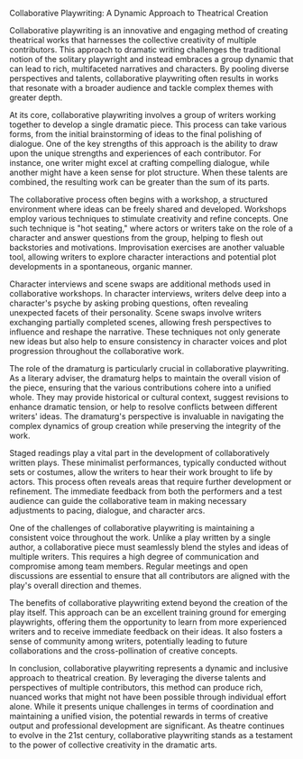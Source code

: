 Collaborative Playwriting: A Dynamic Approach to Theatrical Creation

Collaborative playwriting is an innovative and engaging method of creating theatrical works that harnesses the collective creativity of multiple contributors. This approach to dramatic writing challenges the traditional notion of the solitary playwright and instead embraces a group dynamic that can lead to rich, multifaceted narratives and characters. By pooling diverse perspectives and talents, collaborative playwriting often results in works that resonate with a broader audience and tackle complex themes with greater depth.

At its core, collaborative playwriting involves a group of writers working together to develop a single dramatic piece. This process can take various forms, from the initial brainstorming of ideas to the final polishing of dialogue. One of the key strengths of this approach is the ability to draw upon the unique strengths and experiences of each contributor. For instance, one writer might excel at crafting compelling dialogue, while another might have a keen sense for plot structure. When these talents are combined, the resulting work can be greater than the sum of its parts.

The collaborative process often begins with a workshop, a structured environment where ideas can be freely shared and developed. Workshops employ various techniques to stimulate creativity and refine concepts. One such technique is "hot seating," where actors or writers take on the role of a character and answer questions from the group, helping to flesh out backstories and motivations. Improvisation exercises are another valuable tool, allowing writers to explore character interactions and potential plot developments in a spontaneous, organic manner.

Character interviews and scene swaps are additional methods used in collaborative workshops. In character interviews, writers delve deep into a character's psyche by asking probing questions, often revealing unexpected facets of their personality. Scene swaps involve writers exchanging partially completed scenes, allowing fresh perspectives to influence and reshape the narrative. These techniques not only generate new ideas but also help to ensure consistency in character voices and plot progression throughout the collaborative work.

The role of the dramaturg is particularly crucial in collaborative playwriting. As a literary adviser, the dramaturg helps to maintain the overall vision of the piece, ensuring that the various contributions cohere into a unified whole. They may provide historical or cultural context, suggest revisions to enhance dramatic tension, or help to resolve conflicts between different writers' ideas. The dramaturg's perspective is invaluable in navigating the complex dynamics of group creation while preserving the integrity of the work.

Staged readings play a vital part in the development of collaboratively written plays. These minimalist performances, typically conducted without sets or costumes, allow the writers to hear their work brought to life by actors. This process often reveals areas that require further development or refinement. The immediate feedback from both the performers and a test audience can guide the collaborative team in making necessary adjustments to pacing, dialogue, and character arcs.

One of the challenges of collaborative playwriting is maintaining a consistent voice throughout the work. Unlike a play written by a single author, a collaborative piece must seamlessly blend the styles and ideas of multiple writers. This requires a high degree of communication and compromise among team members. Regular meetings and open discussions are essential to ensure that all contributors are aligned with the play's overall direction and themes.

The benefits of collaborative playwriting extend beyond the creation of the play itself. This approach can be an excellent training ground for emerging playwrights, offering them the opportunity to learn from more experienced writers and to receive immediate feedback on their ideas. It also fosters a sense of community among writers, potentially leading to future collaborations and the cross-pollination of creative concepts.

In conclusion, collaborative playwriting represents a dynamic and inclusive approach to theatrical creation. By leveraging the diverse talents and perspectives of multiple contributors, this method can produce rich, nuanced works that might not have been possible through individual effort alone. While it presents unique challenges in terms of coordination and maintaining a unified vision, the potential rewards in terms of creative output and professional development are significant. As theatre continues to evolve in the 21st century, collaborative playwriting stands as a testament to the power of collective creativity in the dramatic arts.